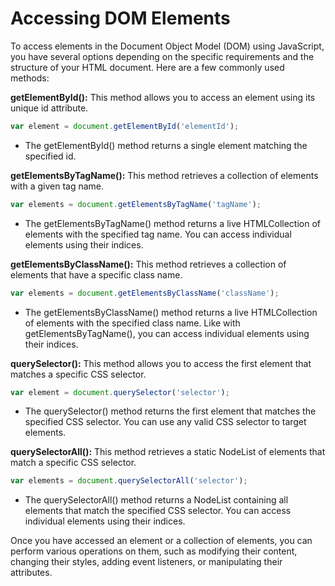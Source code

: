 # Accessing DOM Elements

To access elements in the Document Object Model (DOM) using JavaScript, you have several options depending on the specific requirements and the structure of your HTML document. Here are a few commonly used methods:

**getElementById():**
 This method allows you to access an element using its unique id attribute.

```javascript
var element = document.getElementById('elementId');
```
* The getElementById() method returns a single element matching the specified id.

**getElementsByTagName():**
This method retrieves a collection of elements with a given tag name.

```javascript
var elements = document.getElementsByTagName('tagName');
```
* The getElementsByTagName() method returns a live HTMLCollection of elements with the specified tag name. You can access individual elements using their indices.

**getElementsByClassName():**
This method retrieves a collection of elements that have a specific class name.

```javascript
var elements = document.getElementsByClassName('className');
```
* The getElementsByClassName() method returns a live HTMLCollection of elements with the specified class name. Like with getElementsByTagName(), you can access individual elements using their indices.

**querySelector():**
This method allows you to access the first element that matches a specific CSS selector.

```javascript
var element = document.querySelector('selector');
```
* The querySelector() method returns the first element that matches the specified CSS selector. You can use any valid CSS selector to target elements.

**querySelectorAll():**
This method retrieves a static NodeList of elements that match a specific CSS selector.

```javascript
var elements = document.querySelectorAll('selector');
```
* The querySelectorAll() method returns a NodeList containing all elements that match the specified CSS selector. You can access individual elements using their indices.

Once you have accessed an element or a collection of elements, you can perform various operations on them, such as modifying their content, changing their styles, adding event listeners, or manipulating their attributes.